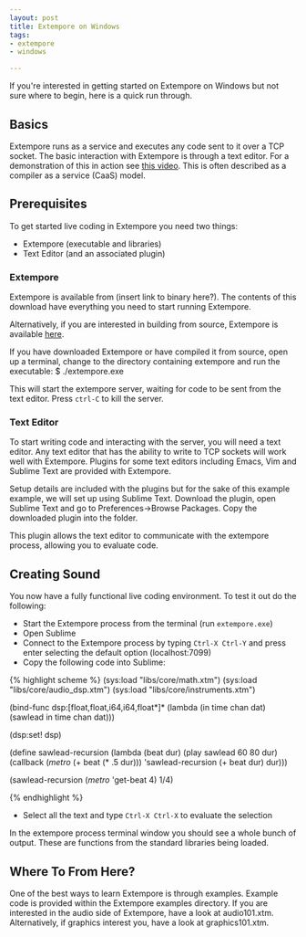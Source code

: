 ```yaml
---
layout: post
title: Extempore on Windows 
tags:
- extempore
- windows

---
```



If you're interested in getting started on Extempore on Windows but not sure where to begin, here is a quick run through.

## Basics

Extempore runs as a service and executes any code sent to it over a TCP socket. The basic interaction with Extempore is through a text editor. For a demonstration of this in action see [this video](http://vimeo.com/78788032). This is often described as a compiler as a service (CaaS) model.

## Prerequisites

To get started live coding in Extempore you need two things:

- Extempore (executable and libraries)
- Text Editor (and an associated plugin)

### Extempore

Extempore is available from (insert link to binary here?). The contents of this download have everything you need to start running Extempore.

Alternatively, if you are interested in building from source, Extempore is available [here](https://github.com/digego/extempore).

If you have downloaded Extempore or have compiled it from source, open up a terminal, change to the directory containing extempore and run the executable:
    $ ./extempore.exe

This will start the extempore server, waiting for code to be sent from the text editor. Press `ctrl-C` to kill the server.

### Text Editor

To start writing code and interacting with the server, you will need a text editor. Any text editor that has the ability to write to TCP sockets will work well with Extempore. Plugins for some text editors including Emacs, Vim and Sublime Text are provided with Extempore.

Setup details are included with the plugins but for the sake of this example example, we will set up using Sublime Text. Download the plugin, open Sublime Text and go to Preferences->Browse Packages. Copy the downloaded plugin into the folder.

This plugin allows the text editor to communicate with the extempore process, allowing you to evaluate code.

## Creating Sound

You now have a fully functional live coding environment. To test it out do the following:
- Start the Extempore process from the terminal (run `extempore.exe`)
- Open Sublime
- Connect to the Extempore process by typing `Ctrl-X Ctrl-Y` and press enter selecting the default option (localhost:7099)
- Copy the following code into Sublime:


{% highlight scheme %}
(sys:load "libs/core/math.xtm")
(sys:load "libs/core/audio_dsp.xtm")
(sys:load "libs/core/instruments.xtm")

(bind-func dsp:[float,float,i64,i64,float*]*
    (lambda (in time chan dat)
      (sawlead in time chan dat)))

(dsp:set! dsp)

(define sawlead-recursion
  (lambda (beat dur)
    (play sawlead 60 80 dur)
    (callback (*metro* (+ beat (* .5 dur))) 'sawlead-recursion (+ beat dur) dur)))

(sawlead-recursion (*metro* 'get-beat 4) 1/4)

{% endhighlight %}

- Select all the text and type `Ctrl-X Ctrl-X` to evaluate the selection

In the extempore process terminal window you should see a whole bunch of output. These are functions from the standard libraries being loaded.


## Where To From Here?

One of the best ways to learn Extempore is through examples. Example code is provided within the Extempore examples directory. If you are interested in the audio side of Extempore, have a look at audio101.xtm. Alternatively, if graphics interest you, have a look at graphics101.xtm.



